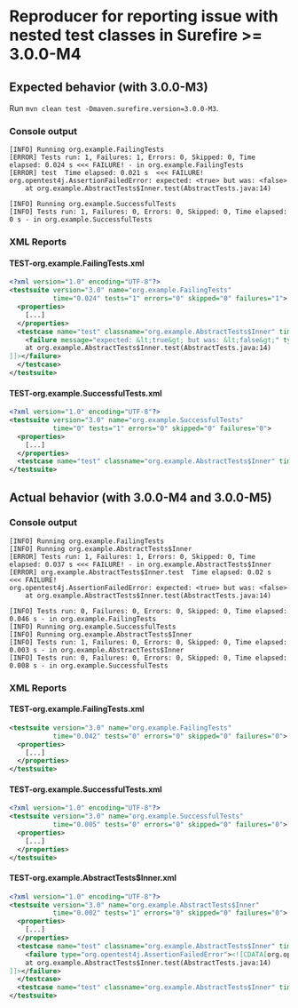 # Reproducer for reporting issue with nested test classes in Surefire >= 3.0.0-M4

## Expected behavior (with 3.0.0-M3)

Run `mvn clean test -Dmaven.surefire.version=3.0.0-M3`.

### Console output
```
[INFO] Running org.example.FailingTests
[ERROR] Tests run: 1, Failures: 1, Errors: 0, Skipped: 0, Time elapsed: 0.024 s <<< FAILURE! - in org.example.FailingTests
[ERROR] test  Time elapsed: 0.021 s  <<< FAILURE!
org.opentest4j.AssertionFailedError: expected: <true> but was: <false>
	at org.example.AbstractTests$Inner.test(AbstractTests.java:14)

[INFO] Running org.example.SuccessfulTests
[INFO] Tests run: 1, Failures: 0, Errors: 0, Skipped: 0, Time elapsed: 0 s - in org.example.SuccessfulTests
```

### XML Reports

#### TEST-org.example.FailingTests.xml
```xml
<?xml version="1.0" encoding="UTF-8"?>
<testsuite version="3.0" name="org.example.FailingTests" 
           time="0.024" tests="1" errors="0" skipped="0" failures="1">
  <properties>
    [...]
  </properties>
  <testcase name="test" classname="org.example.AbstractTests$Inner" time="0.021">
    <failure message="expected: &lt;true&gt; but was: &lt;false&gt;" type="org.opentest4j.AssertionFailedError"><![CDATA[org.opentest4j.AssertionFailedError: expected: <true> but was: <false>
	at org.example.AbstractTests$Inner.test(AbstractTests.java:14)
]]></failure>
  </testcase>
</testsuite>
```

#### TEST-org.example.SuccessfulTests.xml
```xml
<?xml version="1.0" encoding="UTF-8"?>
<testsuite version="3.0" name="org.example.SuccessfulTests" 
           time="0" tests="1" errors="0" skipped="0" failures="0">
  <properties>
    [...]
  </properties>
  <testcase name="test" classname="org.example.AbstractTests$Inner" time="0"/>
</testsuite>
```

## Actual behavior (with 3.0.0-M4 and 3.0.0-M5)

### Console output
```
[INFO] Running org.example.FailingTests
[INFO] Running org.example.AbstractTests$Inner
[ERROR] Tests run: 1, Failures: 1, Errors: 0, Skipped: 0, Time elapsed: 0.037 s <<< FAILURE! - in org.example.AbstractTests$Inner
[ERROR] org.example.AbstractTests$Inner.test  Time elapsed: 0.02 s  <<< FAILURE!
org.opentest4j.AssertionFailedError: expected: <true> but was: <false>
	at org.example.AbstractTests$Inner.test(AbstractTests.java:14)

[INFO] Tests run: 0, Failures: 0, Errors: 0, Skipped: 0, Time elapsed: 0.046 s - in org.example.FailingTests
[INFO] Running org.example.SuccessfulTests
[INFO] Running org.example.AbstractTests$Inner
[INFO] Tests run: 1, Failures: 0, Errors: 0, Skipped: 0, Time elapsed: 0.003 s - in org.example.AbstractTests$Inner
[INFO] Tests run: 0, Failures: 0, Errors: 0, Skipped: 0, Time elapsed: 0.008 s - in org.example.SuccessfulTests
```

### XML Reports

#### TEST-org.example.FailingTests.xml
```xml
<testsuite version="3.0" name="org.example.FailingTests" 
           time="0.042" tests="0" errors="0" skipped="0" failures="0">
  <properties>
    [...]
  </properties>
</testsuite>
```

#### TEST-org.example.SuccessfulTests.xml
```xml
<?xml version="1.0" encoding="UTF-8"?>
<testsuite version="3.0" name="org.example.SuccessfulTests" 
           time="0.005" tests="0" errors="0" skipped="0" failures="0">
  <properties>
    [...]
  </properties>
</testsuite>
```

#### TEST-org.example.AbstractTests$Inner.xml
```xml
<?xml version="1.0" encoding="UTF-8"?>
<testsuite version="3.0" name="org.example.AbstractTests$Inner" 
           time="0.002" tests="1" errors="0" skipped="0" failures="0">
  <properties>
    [...]
  </properties>
  <testcase name="test" classname="org.example.AbstractTests$Inner" time="0.018">
    <failure type="org.opentest4j.AssertionFailedError"><![CDATA[org.opentest4j.AssertionFailedError: expected: <true> but was: <false>
	at org.example.AbstractTests$Inner.test(AbstractTests.java:14)
]]></failure>
  </testcase>
  <testcase name="test" classname="org.example.AbstractTests$Inner" time="0.001"/>
</testsuite>
```

